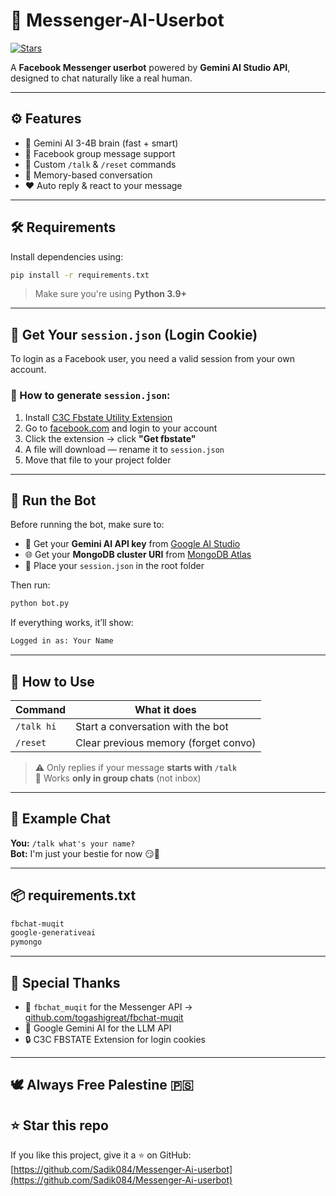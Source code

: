 # 💬 Messenger-AI-Userbot

[![Stars](https://img.shields.io/github/stars/Sadik084/Messenger-Ai-userbot?style=social)](https://github.com/Sadik084/Messenger-Ai-userbot)

A **Facebook Messenger userbot** powered by **Gemini AI Studio API**, designed to chat naturally like a real human.

---

## ⚙️ Features

- 🧠 Gemini AI 3-4B brain (fast + smart)
- 📱 Facebook group message support
- 🧵 Custom `/talk` & `/reset` commands
- 💬 Memory-based conversation
- ❤️ Auto reply & react to your message

---

## 🛠 Requirements

Install dependencies using:

```bash
pip install -r requirements.txt
```

> Make sure you're using **Python 3.9+**

---

## 📂 Get Your `session.json` (Login Cookie)

To login as a Facebook user, you need a valid session from your own account.

### 🔐 How to generate `session.json`:

1. Install [C3C Fbstate Utility Extension](https://chromewebstore.google.com/detail/c3c-fbstate-utility/nlgehefndkobdignlfhapfpggielmdph)
2. Go to [facebook.com](https://facebook.com) and login to your account
3. Click the extension → click **"Get fbstate"**
4. A file will download — rename it to `session.json`
5. Move that file to your project folder

---

## 🚀 Run the Bot

Before running the bot, make sure to:

- 🔑 Get your **Gemini AI API key** from [Google AI Studio](https://makersuite.google.com/app/apikey)
- 🌐 Get your **MongoDB cluster URI** from [MongoDB Atlas](https://www.mongodb.com/cloud/atlas)
- 🔐 Place your `session.json` in the root folder

Then run:

```bash
python bot.py
```

If everything works, it’ll show:

```bash
Logged in as: Your Name
```

---

## 💬 How to Use

| Command    | What it does                         |
| ---------- | ------------------------------------ |
| `/talk hi` | Start a conversation with the bot    |
| `/reset`   | Clear previous memory (forget convo) |

> ⚠️ Only replies if your message **starts with `/talk`**  
> 💬 Works **only in group chats** (not inbox)

---

## 🧪 Example Chat

**You:** `/talk what's your name?`  
**Bot:** I'm just your bestie for now 😏💅

---

## 📦 requirements.txt

```txt
fbchat-muqit  
google-generativeai  
pymongo
```

---

## 🤝 Special Thanks

* 🧠 `fbchat_muqit` for the Messenger API → [github.com/togashigreat/fbchat-muqit](https://github.com/togashigreat/fbchat-muqit)
* 🧪 Google Gemini AI for the LLM API
* 🔒 C3C FBSTATE Extension for login cookies

---

## 🕊️ Always Free Palestine 🇵🇸

## ⭐ Star this repo

If you like this project, give it a ⭐ on GitHub:  
[https://github.com/Sadik084/Messenger-Ai-userbot](https://github.com/Sadik084/Messenger-Ai-userbot)
